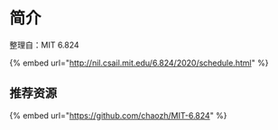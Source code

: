 # 简介

整理自：MIT 6.824

{% embed url="http://nil.csail.mit.edu/6.824/2020/schedule.html" %}

## 推荐资源

{% embed url="https://github.com/chaozh/MIT-6.824" %}



